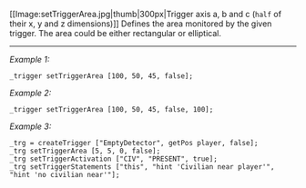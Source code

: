 [[Image:setTriggerArea.jpg|thumb|300px|Trigger axis a, b and c (`half` of their x, y and z dimensions)]] Defines the area monitored by the given trigger. The area could be either rectangular or elliptical.


---
*Example 1:*
```sqf
_trigger setTriggerArea [100, 50, 45, false];
```

*Example 2:*
```sqf
_trigger setTriggerArea [100, 50, 45, false, 100];
```

*Example 3:*
```sqf
_trg = createTrigger ["EmptyDetector", getPos player, false];
_trg setTriggerArea [5, 5, 0, false];
_trg setTriggerActivation ["CIV", "PRESENT", true];
_trg setTriggerStatements ["this", "hint 'Civilian near player'", "hint 'no civilian near'"];
```